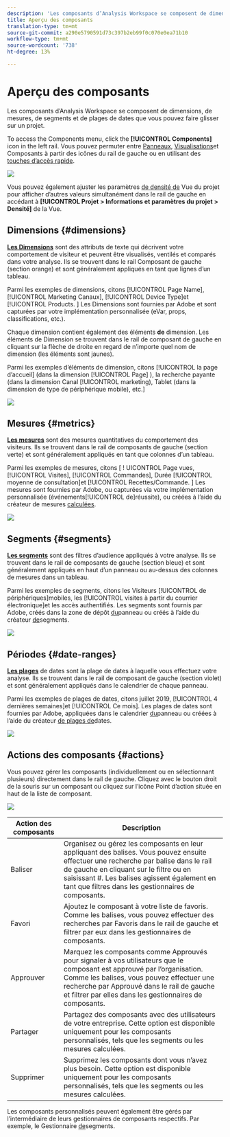 ```yaml
---
description: 'Les composants d’Analysis Workspace se composent de dimensions, de mesures, de segments et de plages de dates que vous pouvez faire glisser sur un projet. '
title: Aperçu des composants
translation-type: tm+mt
source-git-commit: a290e5790591d73c397b2eb99f0c070e0ea71b10
workflow-type: tm+mt
source-wordcount: '738'
ht-degree: 13%

---
```



# Aperçu des composants

Les composants d’Analysis Workspace se composent de dimensions, de mesures, de segments et de plages de dates que vous pouvez faire glisser sur un projet.

To access the Components menu, click the **[!UICONTROL Components]** icon in the left rail. Vous pouvez permuter entre [Panneaux](https://docs.adobe.com/content/help/en/analytics/analyze/analysis-workspace/panels/panels.html), [Visualisations](https://docs.adobe.com/content/help/fr-FR/analytics/analyze/analysis-workspace/visualizations/freeform-analysis-visualizations.html)et Composants à partir des icônes du rail de gauche ou en utilisant des [touches d’accès rapide](/help/analyze/analysis-workspace/build-workspace-project/fa-shortcut-keys.md).

![](assets/component-overview.png)

Vous pouvez également ajuster les paramètres [de densité de](https://docs.adobe.com/content/help/fr-FR/analytics/analyze/analysis-workspace/build-workspace-project/view-density.html) Vue du projet pour afficher d’autres valeurs simultanément dans le rail de gauche en accédant à **[!UICONTROL Projet > Informations et paramètres du projet > Densité]** de la Vue.

## Dimensions {#dimensions}

[**Les Dimensions**](https://docs.adobe.com/content/help/en/analytics/components/dimensions/overview.html) sont des attributs de texte qui décrivent votre comportement de visiteur et peuvent être visualisés, ventilés et comparés dans votre analyse. Ils se trouvent dans le rail Composant de gauche (section orange) et sont généralement appliqués en tant que lignes d’un tableau.

Parmi les exemples de dimensions, citons [!UICONTROL Page Name], [!UICONTROL Marketing Canaux], [!UICONTROL Device Type]et [!UICONTROL Products. ] Les Dimensions sont fournies par Adobe et sont capturées par votre implémentation personnalisée (eVar, props, classifications, etc.).

Chaque dimension contient également des éléments **de** dimension. Les éléments de Dimension se trouvent dans le rail de composant de gauche en cliquant sur la flèche de droite en regard de n’importe quel nom de dimension (les éléments sont jaunes).

Parmi les exemples d’éléments de dimension, citons [!UICONTROL la page d’accueil] (dans la dimension [!UICONTROL Page] ), la recherche  payante (dans la dimension Canal [!UICONTROL marketing), Tablet (dans la dimension  de type de périphérique mobile), etc.]

![](assets/dimensions.png)

## Mesures {#metrics}

[**Les mesures**](https://docs.adobe.com/content/help/en/analytics/components/metrics/overview.html) sont des mesures quantitatives du comportement des visiteurs. Ils se trouvent dans le rail de composants de gauche (section verte) et sont généralement appliqués en tant que colonnes d’un tableau.

Parmi les exemples de mesures, citons [ ! UICONTROL Page vues, [!UICONTROL Visites], [!UICONTROL Commandes], Durée [!UICONTROL moyenne de consultation]et [!UICONTROL Recettes/Commande. ] Les mesures sont fournies par Adobe, ou capturées via votre implémentation personnalisée (événements[!UICONTROL de]réussite), ou créées à l’aide du créateur de mesures [calculées](https://docs.adobe.com/content/help/fr-FR/analytics/components/calculated-metrics/calcmetric-workflow/cm-build-metrics.html).

![](assets/metrics.png)

## Segments {#segments}

[**Les segments**](https://docs.adobe.com/content/help/fr-FR/analytics/analyze/analysis-workspace/components/t-freeform-project-segment.html) sont des filtres d’audience appliqués à votre analyse. Ils se trouvent dans le rail de composants de gauche (section bleue) et sont généralement appliqués en haut d’un panneau ou au-dessus des colonnes de mesures dans un tableau.

Parmi les exemples de segments, citons les Visiteurs [!UICONTROL de périphériques]mobiles, les [!UICONTROL visites à partir du courrier électronique]et les accès authentifiés. Les segments sont fournis par Adobe, créés dans la zone de dépôt [du](https://docs.adobe.com/content/help/en/analytics/analyze/analysis-workspace/panels/panels.html)panneau ou créés à l’aide du créateur [de](https://docs.adobe.com/content/help/fr-FR/analytics/components/segmentation/segmentation-workflow/seg-build.html)segments.

![](assets/segments.png)

## Périodes {#date-ranges}

[**Les plages**](https://docs.adobe.com/content/help/fr-FR/analytics/analyze/analysis-workspace/components/calendar-date-ranges/calendar.html) de dates sont la plage de dates à laquelle vous effectuez votre analyse. Ils se trouvent dans le rail de composant de gauche (section violet) et sont généralement appliqués dans le calendrier de chaque panneau.

Parmi les exemples de plages de dates, citons juillet 2019, [!UICONTROL 4 dernières semaines]et [!UICONTROL Ce mois]. Les plages de dates sont fournies par Adobe, appliquées dans le calendrier [du](https://docs.adobe.com/content/help/en/analytics/analyze/analysis-workspace/panels/panels.html)panneau ou créées à l’aide du créateur [de plages de](https://docs.adobe.com/content/help/en/analytics/analyze/analysis-workspace/components/calendar-date-ranges/custom-date-ranges.html)dates.

![](assets/date-ranges.png)

## Actions des composants {#actions}

Vous pouvez gérer les composants (individuellement ou en sélectionnant plusieurs) directement dans le rail de gauche. Cliquez avec le bouton droit de la souris sur un composant ou cliquez sur l’icône Point d’action située en haut de la liste de composant.

![](assets/component-actions.png)

| Action des composants | Description |
|--- |--- |
| Baliser | Organisez ou gérez les composants en leur appliquant des balises. Vous pouvez ensuite effectuer une recherche par balise dans le rail de gauche en cliquant sur le filtre ou en saisissant #. Les balises agissent également en tant que filtres dans les gestionnaires de composants. |
| Favori | Ajoutez le composant à votre liste de favoris. Comme les balises, vous pouvez effectuer des recherches par Favoris dans le rail de gauche et filtrer par eux dans les gestionnaires de composants. |
| Approuver | Marquez les composants comme Approuvés pour signaler à vos utilisateurs que le composant est approuvé par l’organisation. Comme les balises, vous pouvez effectuer une recherche par Approuvé dans le rail de gauche et filtrer par elles dans les gestionnaires de composants. |
| Partager | Partagez des composants avec des utilisateurs de votre entreprise. Cette option est disponible uniquement pour les composants personnalisés, tels que les segments ou les mesures calculées. |
| Supprimer | Supprimez les composants dont vous n’avez plus besoin. Cette option est disponible uniquement pour les composants personnalisés, tels que les segments ou les mesures calculées. |

Les composants personnalisés peuvent également être gérés par l’intermédiaire de leurs gestionnaires de composants respectifs. Par exemple, le Gestionnaire [de](/help/components/segmentation/segmentation-workflow/seg-manage.md)segments.
